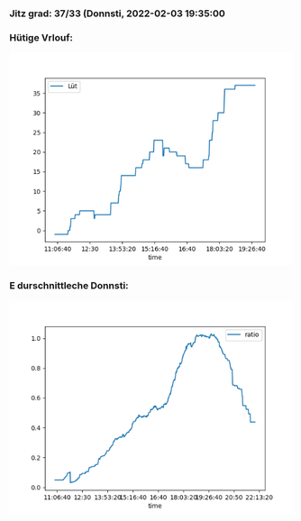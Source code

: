 ### Jitz grad: 37/33 (Donnsti, 2022-02-03 19:35:00

### Hütige Vrlouf:
![Graph](Today.png)

### E durschnittleche Donnsti:
![Graph](Donnsti.png)
